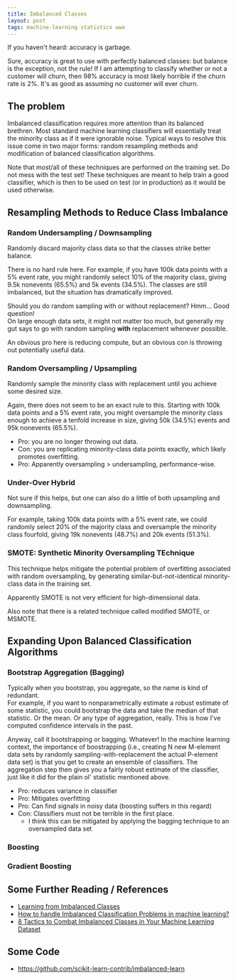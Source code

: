 ```yaml
---
title: Imbalanced Classes
layout: post
tags: machine-learning statistics wwe
---
```


If you haven't heard: accuracy is garbage.

Sure, accuracy is great to use with perfectly balanced classes: but balance is the exception, 
not the rule! If I am attempting to classify whether or not a customer will churn, then 98%
accuracy is most likely horrible if the churn rate is 2%.  It's as good as assuming no customer
will ever churn.

## The problem
Imbalanced classification requires more attention than its balanced brethren.  Most
standard machine learning classifiers will essentially treat the minority class as if
it were ignorable noise.  Typical ways to resolve this issue come in two major forms:
random resampling methods and modification of balanced classification algorithms.

Note that most/all of these techniques are performed on the training set.  Do not
mess with the test set!  These techniques are meant to help train a good classifier,
which is then to be used on test (or in production) as it would be used otherwise.


## Resampling Methods to Reduce Class Imbalance

### Random Undersampling / Downsampling
Randomly discard majority class data so that the classes strike better balance. 

There is no hard rule here. For example, if you have 100k data points with a 5% event rate,
you might randomly select 10% of the majority class, giving 9.5k nonevents (65.5%) and 5k events (34.5%). 
The classes are still imbalanced, but the situation has dramatically improved. 

Should you do random sampling with or without replacement?  Hmm... Good question!  
On large enough data sets, it might not matter too much, but generally my gut says to go
with random sampling **with** replacement whenever possible.

An obvious pro here is reducing compute, but an obvious con is throwing out potentially useful data.


### Random Oversampling / Upsampling
Randomly sample the minority class with replacement until you achieve some desired size.

Again, there does not seem to be an exact rule to this.  Starting with 100k data points 
and a 5% event rate, you might oversample the minority class enough to achieve a tenfold
increase in size, giving 50k (34.5%) events and 95k nonevents (65.5%).

* Pro: you are no longer throwing out data.  
* Con: you are replicating minority-class data points
exactly, which likely promotes overfitting. 
* Pro: Apparently oversampling > undersampling, performance-wise.


### Under-Over Hybrid
Not sure if this helps, but one can also do a little of both upsampling and downsampling.

For example, taking 100k data points with a 5% event rate, we could randomly select 20% of the 
majority class and oversample the minority class fourfold, giving 19k nonevents (48.7%) and 
20k events (51.3%).


### SMOTE: Synthetic Minority Oversampling TEchnique
This technique helps mitigate the potential problem of overfitting associated with 
random oversampling, by generating similar-but-not-identical minority-class data
in the training set.  

Apparently SMOTE is not very efficient for high-dimensional data. 

Also note that there is a related technique called modified SMOTE, or MSMOTE.  


## Expanding Upon Balanced Classification Algorithms

### Bootstrap Aggregation (Bagging)
Typically when you bootstrap, you aggregate, so the name is kind of redundant.  
For example, if you want to nonparametrically estimate a robust estimate of some
statistic, you could bootstrap the data and take the median of that statistic. Or
the mean. Or any type of aggregation, really. This is how I've computed confidence
intervals in the past.  

Anyway, call it bootstrapping or bagging.  Whatever!  In the machine learning context,
the importance of boostrapping (i.e., creating N new M-element data sets by randomly
sampling-with-replacement the actual P-element data set) is that you get to create an
ensemble of classifiers.  The aggregation step then gives you a fairly robust estimate
of the classifier, just like it did for the plain ol' statistic mentioned above.

* Pro: reduces variance in classifier
* Pro: Mitigates overfitting
* Pro: Can find signals in noisy data (boosting suffers in this regard)
* Con: Classifiers must not be terrible in the first place.
  - I think this can be mitigated by applying the bagging technique to an oversampled data set



### Boosting

### Gradient Boosting



## Some Further Reading / References
* [Learning from Imbalanced Classes](https://svds.com/learning-imbalanced-classes/)
* [How to handle Imbalanced Classification Problems in machine learning?](https://www.analyticsvidhya.com/blog/2017/03/imbalanced-classification-problem/)
* [8 Tactics to Combat Imbalanced Classes in Your Machine Learning Dataset](http://machinelearningmastery.com/tactics-to-combat-imbalanced-classes-in-your-machine-learning-dataset/)

## Some Code
* https://github.com/scikit-learn-contrib/imbalanced-learn



